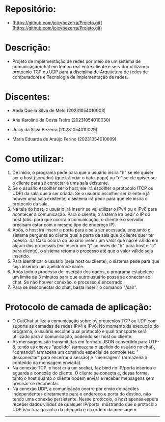 # Repositório:
- [https://github.com/joicybezerra/Projeto.git](https://github.com/joicybezerra/Projeto.git)

# Descrição:
- Projeto de implementação de redes por meio de um sistema de comunicação/chat em tempo real entre cliente e servidor utilizando protocolo TCP ou UDP para a disciplina de Arquitetura de redes de computadores e Tecnologia de Implementação de redes.

# Discentes:
- Abda Queila Silva de Melo (20231054010003) 

- Ana Karoline da Costa Freire (20231054010030)

- Joicy da Silva Bezerra (20231054010029)

- Maria Eduarda de Araújo Ferino (20231054010009)

# Como utilizar:

1. De início, o programa pede para que o usuário insira "h" se ele quiser ser o host (servidor) (que irá criar o bate-papo) ou "c" se ele quiser ser o cliente para se conectar a uma sala existente. 
2. Se o usuário escolher ser o host, ele irá escolher o protocolo (TCP ou UDP) da sala que a ser criada. Se o usuário escolher ser cliente e já houver uma sala existente, o sistema irá pedir para que ele insira o protocolo da sala. 
3. Na tela do host, o usuário irá inserir se vai utilizar o IPv4 ou o IPv6 para acontecer a comunicação. Para o cliente, o sistema irá pedir o IP do host (obs: para que ocorra a comunicação, o cliente e o servidor precisam estar com o mesmo tipo de endereço IP).
4. Após, o host irá inserir a porta para a sala ser acessada, enquanto o sistema pergunta ao cliente qual a porta da sala que o cliente quer ter acesso.
4.1 Caso ocorra do usuário inserir um valor que não é válido em algum dos processos (ex: inserir um "j" ao invés de "h" para host e "c" para cliente), o sistema retoma o processo até que o valor válido seja inserido.
5. Para identificar o usuário (seja host ou cliente), o sistema pede para que seja inserido um apelido/nickname.
6. Após todo o processo de inserção dos dados, o programa estabelece um limite de 3 minutos para que outro usuário possa se conectar ao chat. Se não houver conexão, o processo é encerrado. 
7. Para se desconectar do chat, basta inserir o comando "/sair".

# Protocolo de camada de aplicação: 
- O CatChat utiliza a comunicação sobre os protocolos TCP ou UDP com suporte as camadas de redes IPv4 e IPv6. No momento da execução do programa, o usuário escolhe qual protocolo e qual transporte será utilizado para a comunicação, podendo ser host ou cliente.
- As mensagens são transmitidas em formato JSON convertido para UTF-8, tendo as chaves "apelido" (armazena o apelido do usuário no chat), "comando" armazena um comando especial de controle (ex: " desconectar" para encerrar a sessão) e "mensagem" (armazena o conteúdo da mensagem enviada).
- Na conexão TCP, o host cria um socket, faz bind no IP/porta inserida e aguarda a conexão do cliente. O cliente se conecta e, dessa forma, tanto o host quanto o cliente podem enviar e receber mensagens sem precisar se reconectar.
- Na conexão UDP, a comunicação ocorre por envio de pacotes independentes diretamente para o endereço e porta do destino, não tendo uma conexão persistente. Nesse protocolo, o host apenas espera receber dados vindos de qualquer IP/porta, mostrando que o protocolo UDP não traz garantia da chegada e da ordem da mensagem.

---
